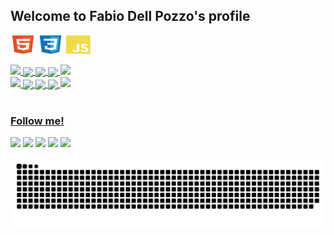 ## Welcome to Fabio Dell Pozzo's profile





<div style="display: inline_block">
  
  <img align="center" alt="HTML" height="30" width="40" src="https://raw.githubusercontent.com/devicons/devicon/master/icons/html5/html5-original.svg">
  
  <img align="center" alt="CSS" height="30" width="40" src="https://raw.githubusercontent.com/devicons/devicon/master/icons/css3/css3-original.svg">
  
  <img align="center" alt="Js" height="30" width="40" src="https://raw.githubusercontent.com/devicons/devicon/master/icons/javascript/javascript-plain.svg">
  
</div>

<br>

<div>
  
  <a href="https://github.com/fabiodellpozzo">
     
  <img height="200em" src="https://github-readme-stats.vercel.app/api?username=fabiodellpozzo&show_icons=true&theme=transparent&include_all_commits=true&count_private=true"/>
     
  <!-- Donut Chart layout -->
  <img height="200em" align="center" src="https://github-readme-stats.vercel.app/api/top-langs/?username=fabiodellpozzo&layout=donut&langs_count=6&theme=transparent"/>
     
     
  <!-- Compact layout -->
  <img height="150em" align="center" src="https://github-readme-stats.vercel.app/api/top-langs/?username=fabiodellpozzo&layout=compact&langs_count=6&theme=transparent"/>
     
     
  <!-- Pie Chart layout -->
  <img height="200em" align="center" src="https://github-readme-stats.vercel.app/api/top-langs/?username=fabiodellpozzo&layout=pie&langs_count=6&theme=transparent"/>
     


     
  <img height="200em" src="https://github-readme-stats.vercel.app/api?username=fabiodellpozzo&hide=contribs,prs"/>

</div>
 
  
  

<div>
  
  <a href="https://github.com/fabiodellpozzo">
     
  <img height="200em" src="https://github-readme-stats.vercel.app/api?username=fabiodellpozzo&show_icons=true&theme=transparent&include_all_commits=true&count_private=true"/>
     
  <!-- Donut Chart layout -->
  <img height="200em" align="center" src="https://github-readme-stats.vercel.app/api/top-langs/?username=fabiodellpozzo&layout=donut&langs_count=6&theme=transparent"/>
     
     
  <!-- Compact layout -->
  <img height="150em" align="center" src="https://github-readme-stats.vercel.app/api/top-langs/?username=fabiodellpozzo&layout=compact&langs_count=6&theme=transparent"/>
     
     
  <!-- Pie Chart layout -->
  <img height="200em" align="center" src="https://github-readme-stats.vercel.app/api/top-langs/?username=fabiodellpozzo&layout=pie&langs_count=6&theme=transparent"/>
     


     
  <img height="200em" src="https://github-readme-stats.vercel.app/api?username=fabiodellpozzo&hide=contribs,prs"/>

</div>
 

 
 <br>
 
  ### Follow me!
 
<div> 
 
 <a href="https://www.youtube.com/channel/UC8LI3bXsnifhy_gXcMp2_hA" target="_blank"><img src="https://img.shields.io/badge/YouTube-FF0000?style=for-the-badge&logo=youtube&logoColor=white" target="_blank"></a>
  <a href="https://www.youtube.com/channel/UC8LI3bXsnifhy_gXcMp2_hA" target="_blank">
 </a>
  <a href="https://instagram.com/fabioddpozzo/" target="_blank"><img src="https://img.shields.io/badge/-Instagram-%23E4405F?style=for-the-badge&logo=instagram&logoColor=white" target="_blank"></a>
 <a href="https://discord.gg/c28hQNwf" target="_blank"><img src="https://img.shields.io/badge/Discord-7289DA?style=for-the-badge&logo=discord&logoColor=white" target="_blank"></a> 
  <a href = "mailto:fabiodellpozzo@gmail.com"><img src="https://img.shields.io/badge/-Gmail-%23333?style=for-the-badge&logo=gmail&logoColor=white" target="_blank"></a>
  <a href="https://www.linkedin.com/in/fabio-d-d-pozzo-991753271" target="_blank"><img src="https://img.shields.io/badge/-LinkedIn-%230077B5?style=for-the-badge&logo=linkedin&logoColor=white" target="_blank"></a> 
 
  ![Snake animation](https://github.com/fabiodellpozzo/fabiodellpozzo/blob/output/github-contribution-grid-snake.svg)

</div>
